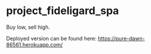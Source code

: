 # project_fideligard_spa
Buy low, sell high.

Deployed version can be found here: https://pure-dawn-86561.herokuapp.com/